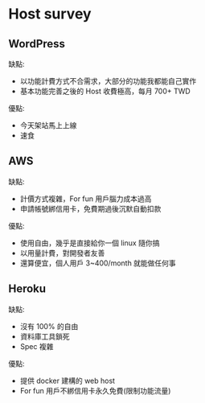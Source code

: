 
Host survey
===========

WordPress
---------

缺點:

* 以功能計費方式不合需求，大部分的功能我都能自己實作
* 基本功能完善之後的 Host 收費極高，每月 700+ TWD

優點:

* 今天架站馬上上線
* 速食

AWS
---

缺點:

* 計價方式複雜，For fun 用戶腦力成本過高
* 申請帳號綁信用卡，免費期過後沉默自動扣款

優點:

* 使用自由，幾乎是直接給你一個 linux 隨你搞
* 以用量計費，對開發者友善
* 還算便宜，個人用戶 3~400/month 就能做任何事

Heroku
------

缺點:

* 沒有 100% 的自由
* 資料庫工具鎖死
* Spec 複雜

優點:

* 提供 docker 建構的 web host
* For fun 用戶不綁信用卡永久免費(限制功能流量)
